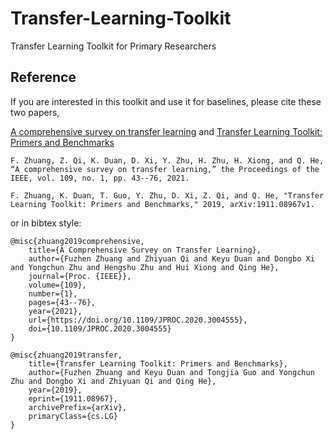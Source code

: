 # Transfer-Learning-Toolkit
Transfer Learning Toolkit for Primary Researchers

## Reference

If you are interested in this toolkit and use it for baselines, please cite these two papers, 

[A comprehensive survey on transfer learning](<https://arxiv.org/abs/1911.02685>) and [Transfer Learning Toolkit: Primers and Benchmarks](https://arxiv.org/abs/1911.08967)

```
F. Zhuang, Z. Qi, K. Duan, D. Xi, Y. Zhu, H. Zhu, H. Xiong, and Q. He, “A comprehensive survey on transfer learning,” the Proceedings of the IEEE, vol. 109, no. 1, pp. 43--76, 2021.

F. Zhuang, K. Duan, T. Guo, Y. Zhu, D. Xi, Z. Qi, and Q. He, "Transfer Learning Toolkit: Primers and Benchmarks," 2019, arXiv:1911.08967v1.
```

or in bibtex style:

```
@misc{zhuang2019comprehensive,
    title={A Comprehensive Survey on Transfer Learning},
    author={Fuzhen Zhuang and Zhiyuan Qi and Keyu Duan and Dongbo Xi and Yongchun Zhu and Hengshu Zhu and Hui Xiong and Qing He},
    journal={Proc. {IEEE}},
    volume={109},
    number={1},
    pages={43--76},
    year={2021},
    url={https://doi.org/10.1109/JPROC.2020.3004555},
    doi={10.1109/JPROC.2020.3004555}
}

@misc{zhuang2019transfer,
    title={Transfer Learning Toolkit: Primers and Benchmarks},
    author={Fuzhen Zhuang and Keyu Duan and Tongjia Guo and Yongchun Zhu and Dongbo Xi and Zhiyuan Qi and Qing He},
    year={2019},
    eprint={1911.08967},
    archivePrefix={arXiv},
    primaryClass={cs.LG}
}


```

 
